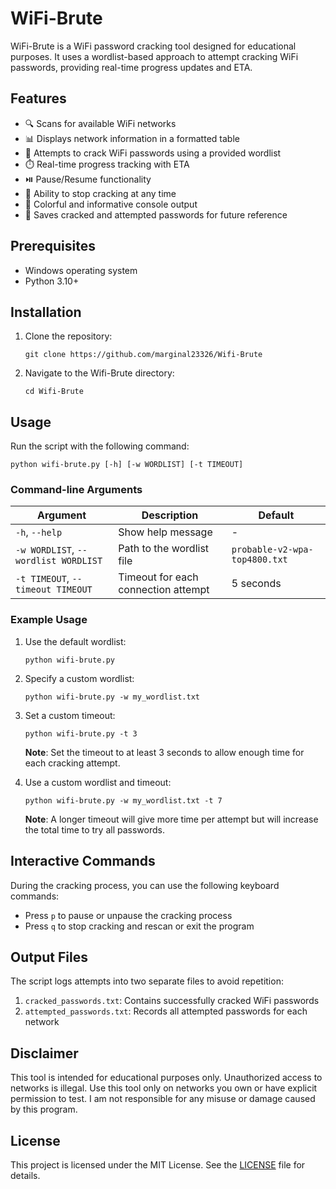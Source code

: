 # WiFi-Brute

WiFi-Brute is a WiFi password cracking tool designed for educational purposes. It uses a wordlist-based approach to attempt cracking WiFi passwords, providing real-time progress updates and ETA.

## Features

- 🔍 Scans for available WiFi networks
- 📊 Displays network information in a formatted table 
- 🔐 Attempts to crack WiFi passwords using a provided wordlist
- ⏱️ Real-time progress tracking with ETA
- ⏯️ Pause/Resume functionality
- 🛑 Ability to stop cracking at any time
- 🎨 Colorful and informative console output
- 💾 Saves cracked and attempted passwords for future reference

## Prerequisites

- Windows operating system
- Python 3.10+

## Installation

1. Clone the repository:
   ```
   git clone https://github.com/marginal23326/Wifi-Brute
   ```

2. Navigate to the Wifi-Brute directory:
   ```
   cd Wifi-Brute
   ```

## Usage

Run the script with the following command:

```
python wifi-brute.py [-h] [-w WORDLIST] [-t TIMEOUT]
```

### Command-line Arguments

| Argument | Description | Default |
|----------|-------------|---------|
| `-h`, `--help` | Show help message | - |
| `-w WORDLIST`, `--wordlist WORDLIST` | Path to the wordlist file | `probable-v2-wpa-top4800.txt` |
| `-t TIMEOUT`, `--timeout TIMEOUT` | Timeout for each connection attempt | 5 seconds |

### Example Usage

1. Use the default wordlist:
   ```
   python wifi-brute.py
   ```

2. Specify a custom wordlist:
   ```
   python wifi-brute.py -w my_wordlist.txt
   ```

3. Set a custom timeout:
   ```
   python wifi-brute.py -t 3
   ```
   **Note**: Set the timeout to at least 3 seconds to allow enough time for each cracking attempt.

4. Use a custom wordlist and timeout:
   ```
   python wifi-brute.py -w my_wordlist.txt -t 7
   ```
   **Note**: A longer timeout will give more time per attempt but will increase the total time to try all passwords.

## Interactive Commands

During the cracking process, you can use the following keyboard commands:

- Press `p` to pause or unpause the cracking process
- Press `q` to stop cracking and rescan or exit the program

## Output Files

The script logs attempts into two separate files to avoid repetition:

1. `cracked_passwords.txt`: Contains successfully cracked WiFi passwords
2. `attempted_passwords.txt`: Records all attempted passwords for each network

## Disclaimer

This tool is intended for educational purposes only. Unauthorized access to networks is illegal. Use this tool only on networks you own or have explicit permission to test. I am not responsible for any misuse or damage caused by this program.

## License

This project is licensed under the MIT License. See the [LICENSE](LICENSE) file for details.
